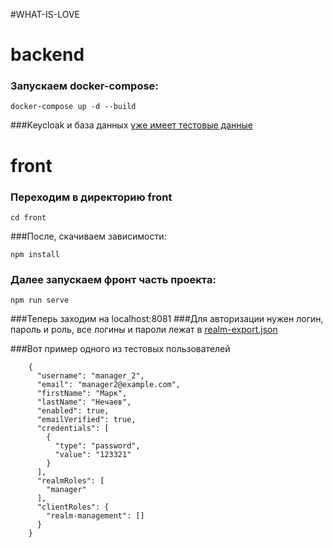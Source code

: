 #WHAT-IS-LOVE

# backend
### Запускаем docker-compose:
 
```
docker-compose up -d --build
```
###Keycloak и база данных [уже имеет тестовые данные](back/src/main/resources/db/migration)

# front

### Переходим в директорию front
```
cd front
```
###После, скачиваем зависимости:
```
npm install
```

### Далее запускаем фронт часть проекта:
```
npm run serve
```
###Теперь заходим на localhost:8081
###Для авторизации нужен логин, пароль и роль, все логины и пароли лежат в [realm-export.json](keycloak/realm-export.json)

###Вот пример одного из тестовых пользователей
```
    {
      "username": "manager_2",
      "email": "manager2@example.com",
      "firstName": "Марк",
      "lastName": "Нечаев",
      "enabled": true,
      "emailVerified": true,
      "credentials": [
        {
          "type": "password",
          "value": "123321"
        }
      ],
      "realmRoles": [
        "manager"
      ],
      "clientRoles": {
        "realm-management": []
      }
    }
```


